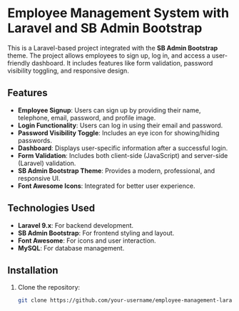 # Employee Management System with Laravel and SB Admin Bootstrap

This is a Laravel-based project integrated with the **SB Admin Bootstrap** theme. The project allows employees to sign up, log in, and access a user-friendly dashboard. It includes features like form validation, password visibility toggling, and responsive design.

## Features

- **Employee Signup**: Users can sign up by providing their name, telephone, email, password, and profile image.
- **Login Functionality**: Users can log in using their email and password.
- **Password Visibility Toggle**: Includes an eye icon for showing/hiding passwords.
- **Dashboard**: Displays user-specific information after a successful login.
- **Form Validation**: Includes both client-side (JavaScript) and server-side (Laravel) validation.
- **SB Admin Bootstrap Theme**: Provides a modern, professional, and responsive UI.
- **Font Awesome Icons**: Integrated for better user experience.

## Technologies Used

- **Laravel 9.x**: For backend development.
- **SB Admin Bootstrap**: For frontend styling and layout.
- **Font Awesome**: For icons and user interaction.
- **MySQL**: For database management.

## Installation

1. Clone the repository:
   ```bash
   git clone https://github.com/your-username/employee-management-laravel.git
